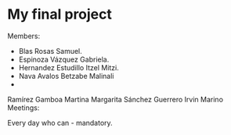 # My final project
Members:

- Blas Rosas Samuel.
- Espinoza Vázquez Gabriela.
- Hernandez Estudillo Itzel Mitzi.
- Nava Avalos Betzabe Malinali
- 
Ramírez Gamboa Martina Margarita
Sánchez Guerrero Irvin Marino
Meetings:

Every day who can - mandatory.
